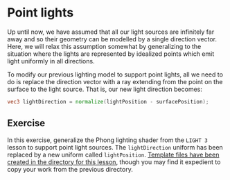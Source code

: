 # Point lights

Up until now, we have assumed that all our light sources are infinitely far away and so their geometry can be modelled by a single direction vector. Here, we will relax this assumption somewhat by generalizing to the situation where the lights are represented by idealized points which emit light uniformly in all directions.

To modify our previous lighting model to support point lights, all we need to do is replace the direction vector with a ray extending from the point on the surface to the light source.  That is, our new light direction becomes:

```glsl
vec3 lightDirection = normalize(lightPosition - surfacePosition);
```

## Exercise

In this exercise, generalize the Phong lighting shader from the `LIGHT 3` lesson to support point light sources.  The `lightDirection` uniform has been replaced by a new uniform called `lightPosition`.  <a href="/open/light-4" target="_blank">Template files have been created in the directory for this lesson</a>, though you may find it expedient to copy your work from the previous directory.